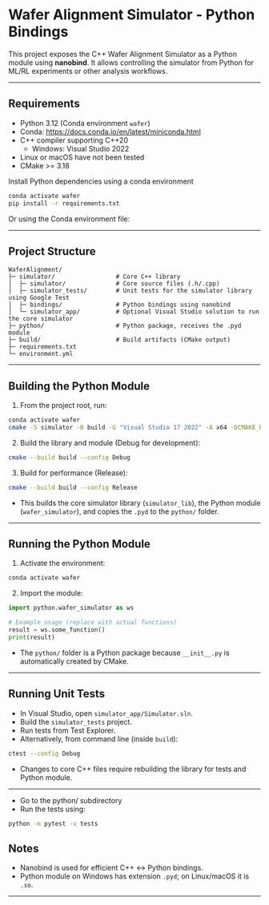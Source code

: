 Wafer Alignment Simulator - Python Bindings
===========================================

This project exposes the C++ Wafer Alignment Simulator as a Python module using **nanobind**. 
It allows controlling the simulator from Python for ML/RL experiments or other analysis workflows.

---

Requirements
------------

- Python 3.12 (Conda environment `wafer`)
- Conda: https://docs.conda.io/en/latest/miniconda.html
- C++ compiler supporting C++20
  - Windows: Visual Studio 2022
- Linux or macOS have not been tested
- CMake >= 3.18

Install Python dependencies using a conda environment

```bash
conda activate wafer
pip install -r requirements.txt
```

Or using the Conda environment file:

---

Project Structure
-----------------

```
WaferAlignment/
├─ simulator/                 # Core C++ library
│  ├─ simulator/              # Core source files (.h/.cpp)
│  ├─ simulator_tests/        # Unit tests for the simulator library using Google Test
│  ├─ bindings/               # Python bindings using nanobind
│  └─ simulator_app/          # Optional Visual Studio solution to run the core simulator
├─ python/                    # Python package, receives the .pyd module
├─ build/                     # Build artifacts (CMake output)
├─ requirements.txt
└─ environment.yml
```

---

Building the Python Module
--------------------------

1. From the project root, run:

```bash
conda activate wafer
cmake -S simulator -B build -G "Visual Studio 17 2022" -A x64 -DCMAKE_BUILD_TYPE=Debug -DBUILD_TESTS=OFF
```

2. Build the library and module (Debug for development):

```bash
cmake --build build --config Debug
```

3. Build for performance (Release):

```bash
cmake --build build --config Release
```

- This builds the core simulator library (`simulator_lib`), the Python module (`wafer_simulator`), 
  and copies the `.pyd` to the `python/` folder.

---

Running the Python Module
-------------------------

1. Activate the environment:

```bash
conda activate wafer
```

2. Import the module:

```python
import python.wafer_simulator as ws

# Example usage (replace with actual functions)
result = ws.some_function()
print(result)
```

- The `python/` folder is a Python package because `__init__.py` is automatically created by CMake.

---

Running Unit Tests
------------------

- In Visual Studio, open `simulator_app/Simulator.sln`.
- Build the `simulator_tests` project.
- Run tests from Test Explorer.
- Alternatively, from command line (inside `build`):

```bash
ctest --config Debug
```

- Changes to core C++ files require rebuilding the library for tests and Python module.

---

- Go to the python/ subdirectory
- Run the tests using:

```bash
python -m pytest -v tests
```


Notes
-----

- Nanobind is used for efficient C++ ↔ Python bindings.
- Python module on Windows has extension `.pyd`; on Linux/macOS it is `.so`.

---

